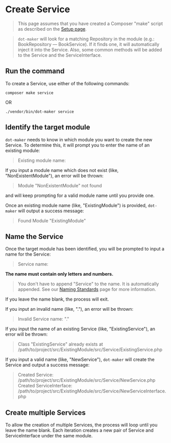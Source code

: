 # Create Service

> This page assumes that you have created a Composer "make" script as described on the [Setup page](../setup.md#add-dot-maker-to-composerjson).

> `dot-maker` will look for a matching Repository in the module (e.g.: BookRepository — BookService).
> If it finds one, it will automatically inject it into the Service.
> Also, some common methods will be added to the Service and the ServiceInterface.

## Run the command

To create a Service, use either of the following commands:

```shell
composer make service
```

OR

```shell
./vendor/bin/dot-maker service
```

## Identify the target module

`dot-maker` needs to know in which module you want to create the new Service.
To determine this, it will prompt you to enter the name of an existing module:

> Existing module name:

If you input a module name which does not exist (like, "NonExistentModule"), an error will be thrown:

> Module "NonExistentModule" not found

and will keep prompting for a valid module name until you provide one.

Once an existing module name (like, "ExistingModule") is provided, `dot-maker` will output a success message:

> Found Module "ExistingModule"

## Name the Service

Once the target module has been identified, you will be prompted to input a name for the Service:

> Service name:

**The name must contain only letters and numbers.**

> You don't have to append "Service" to the name. It is automatically appended. See our [Naming Standards](../naming-standards.md) page for more information.

If you leave the name blank, the process will exit.

If you input an invalid name (like, "."), an error will be thrown:

> Invalid Service name: "."

If you input the name of an existing Service (like, "ExistingService"), an error will be thrown:

> Class "ExistingService" already exists at /path/to/project/src/ExistingModule/src/Service/ExistingService.php

If you input a valid name (like, "NewService"), `dot-maker` will create the Service and output a success message:

> Created Service: /path/to/project/src/ExistingModule/src/Service/NewService.php
> Created ServiceInterface: /path/to/project/src/ExistingModule/src/Service/NewServiceInterface.php

## Create multiple Services

To allow the creation of multiple Services, the process will loop until you leave the name blank.
Each iteration creates a new pair of Service and ServiceInterface under the same module.
